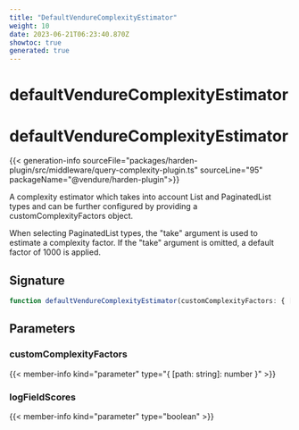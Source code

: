 ```yaml
---
title: "DefaultVendureComplexityEstimator"
weight: 10
date: 2023-06-21T06:23:40.870Z
showtoc: true
generated: true
---
```

<!-- This file was generated from the Vendure source. Do not modify. Instead, re-run the "docs:build" script -->

# defaultVendureComplexityEstimator
<div class="symbol">


# defaultVendureComplexityEstimator

{{< generation-info sourceFile="packages/harden-plugin/src/middleware/query-complexity-plugin.ts" sourceLine="95" packageName="@vendure/harden-plugin">}}

A complexity estimator which takes into account List and PaginatedList types and can
be further configured by providing a customComplexityFactors object.

When selecting PaginatedList types, the "take" argument is used to estimate a complexity
factor. If the "take" argument is omitted, a default factor of 1000 is applied.

## Signature

```TypeScript
function defaultVendureComplexityEstimator(customComplexityFactors: { [path: string]: number }, logFieldScores: boolean): void
```
## Parameters

### customComplexityFactors

{{< member-info kind="parameter" type="{ [path: string]: number }" >}}

### logFieldScores

{{< member-info kind="parameter" type="boolean" >}}

</div>
